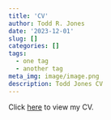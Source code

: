 ```yaml
---
title: 'CV'
author: Todd R. Jones
date: '2023-12-01'
slug: []
categories: []
tags:
  - one tag
  - another tag
meta_img: image/image.png
description: Todd Jones CV
---
```


Click [here](/cv/TJonesCV.pdf) to view my CV.
